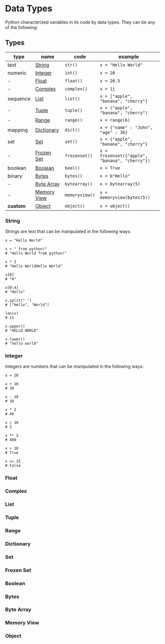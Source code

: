 # Data Types

Python characterized variables in its code by data types. They can be any of the following:

## Types

| type | name | code | example |
| - | - | - | - |
| text | [String](https://github.com/mvecchione145/python-quickstart/blob/main/resources/data_types.md#string) | ```str()``` | ```x = "Hello World"``` |
| numeric | [Integer](https://github.com/mvecchione145/python-quickstart/blob/main/resources/data_types.md#integer) | ```int()``` | ```x = 20``` |
| - | [Float](https://github.com/mvecchione145/python-quickstart/blob/main/resources/data_types.md#float) | ```float()``` | ```x = 20.5``` |
| - | [Complex](https://github.com/mvecchione145/python-quickstart/blob/main/resources/data_types.md#complex) | ```complex()``` | ```x = 1j``` |
| sequence | [List](https://github.com/mvecchione145/python-quickstart/blob/main/resources/data_types.md#list) | ```list()``` | ```x = ["apple", "banana", "cherry"]``` |
| - | [Tuple](https://github.com/mvecchione145/python-quickstart/blob/main/resources/data_types.md#tuple) | ```tuple()``` | ```x = ("apple", "banana", "cherry")``` |
| - | [Range](https://github.com/mvecchione145/python-quickstart/blob/main/resources/data_types.md#range) | ```range()``` | ```x = range(6)``` |
| mapping | [Dictionary](https://github.com/mvecchione145/python-quickstart/blob/main/resources/data_types.md#dictionary) | ```dict()``` | ```x = {"name" : "John", "age" : 36}``` |
| set | [Set](https://github.com/mvecchione145/python-quickstart/blob/main/resources/data_types.md#set) | ```set()``` | ```x = {"apple", "banana", "cherry"}``` |
| - | [Frozen Set](https://github.com/mvecchione145/python-quickstart/blob/main/resources/data_types.md#frozen-set) | ```frozenset()``` | ```x = frozenset({"apple", "banana", "cherry"})``` |
| boolean | [Boolean](https://github.com/mvecchione145/python-quickstart/blob/main/resources/data_types.md#boolean) | ```bool()``` | ```x = True``` |
| binary | [Bytes](https://github.com/mvecchione145/python-quickstart/blob/main/resources/data_types.md#bytes) | ```bytes()``` | ```x = b"Hello"``` |
| - | [Byte Array](https://github.com/mvecchione145/python-quickstart/blob/main/resources/data_types.md#byte-array) | ```bytearray()``` | ```x = bytearray(5)``` |
| - | [Memory View](https://github.com/mvecchione145/python-quickstart/blob/main/resources/data_types.md#memory-view) | ```memoryview()``` | ```x = memoryview(bytes(5))``` |
| **custom** | [Object](https://github.com/mvecchione145/python-quickstart/blob/main/resources/data_types.md#object) | ```object()``` | ```x = object()``` |

### String

Strings are text that can be manipulated in the following ways:

```
x = "Hello World"

x + " from python!"
# "Hello World from python!"

x * 2
# "Hello WorldHello World"

x[0]
# "H"

x[0:4]
# "Hello"

x.split(" ")
# ["Hello", "World"]

len(x)
# 11

x.upper()
# "HELLO WORLD"

x.lower()
# "hello world"
```

### Integer

Integers are numbers that can be manipulated in the following ways:

```
x = 20

x + 10
# 30

x - 10
# 10

x * 2
# 40

x / 10
# 2

x ** 2
# 400

x > 10
# True

x <= 15
# False
```

### Float

### Complex

### List

### Tuple

### Range

### Dictionary

### Set

### Frozen Set

### Boolean

### Bytes

### Byte Array

### Memory View

### Object